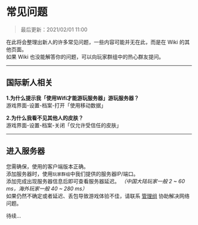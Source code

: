 <!-- guide/question -->

# 常见问题

> 最后更新：2021/02/01 11:00

在此将会整理出新人的许多常见问题，一些内容可能并无在此，而是在 Wiki 的其他页面。</br>
如果 Wiki 也没能解答你的问题，可以向玩家群组中的热心群友提问。

---

## 国际新人相关

 **1.为什么提示我「使用Wifi才能游玩服务器」游玩服务器？** <br/>
游戏界面-设置-档案-打开「使用移动数据」

 **2.为什么我看不见其他人的皮肤？** <br/>
游戏界面-设置-档案-关闭「仅允许受信任的皮肤」

---

## 进入服务器

您需确保，使用的客户端版本正确。<br/>
添加服务器时，使用`玩家群组`中我们提供的服务器IP/端口。<br/>
添加完成出现服务器信息后即可查看服务器延迟。 *（中国大陆玩家一般 2 ~ 60 ms，海外玩家一般 40 ~ 280 ms）* <br/>
如果仍然不确定或者延迟、丢包导致游戏体验不佳，请联系 [管理组]() 协助解决网络问题。 

待续...